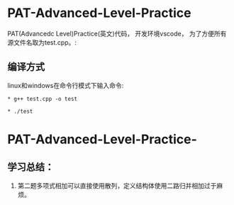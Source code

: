 # PAT-Advanced-Level-Practice
PAT(Advancedc Level)Practice(英文)代码，
开发环境vscode，
为了方便所有源文件名取为test.cpp。:
## 编译方式
linux和windows在命令行模式下输入命令:   
```
* g++ test.cpp -o test
```
```
* ./test
```
# PAT-Advanced-Level-Practice-
## 学习总结：
1. 第二题多项式相加可以直接使用散列，定义结构体使用二路归并相加过于麻烦。

